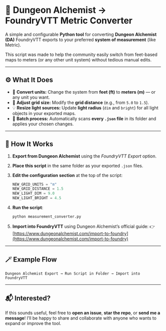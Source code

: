 # 🧭 Dungeon Alchemist → FoundryVTT Metric Converter

A simple and configurable **Python tool** for converting **Dungeon Alchemist (DA)** FoundryVTT exports to your preferred **system of measurement** (like Metric).

This script was made to help the community easily switch from feet-based maps to meters (or any other unit system) without tedious manual edits.

---

## ⚙️ What It Does

* 🔁 **Convert units:** Change the system from **feet (ft)** to **meters (m)** — or any unit you want.
* 📏 **Adjust grid size:** Modify the **grid distance** (e.g., from `5.0` to `1.5`).
* 💡 **Resize light sources:** Update **light radius** (`dim` and `bright`) for all light objects in your exported maps.
* 📂 **Batch process:** Automatically scans **every `.json` file** in its folder and applies your chosen changes.

---

## 🧠 How It Works

1. **Export from Dungeon Alchemist** using the *FoundryVTT Export* option.
2. **Place this script** in the same folder as your exported `.json` files.
3. **Edit the configuration section** at the top of the script:

   ```python
   NEW_GRID_UNITS = "m"
   NEW_GRID_DISTANCE = 1.5
   NEW_LIGHT_DIM = 9.0
   NEW_LIGHT_BRIGHT = 4.5
   ```
4. **Run the script**:

   ```bash
   python measurement_converter.py
   ```
5. **Import into FoundryVTT** using Dungeon Alchemist’s official guide:
   👉 [https://www.dungeonalchemist.com/import-to-foundry](https://www.dungeonalchemist.com/import-to-foundry)

---

## 🪄 Example Flow

```
Dungeon Alchemist Export → Run Script in Folder → Import into FoundryVTT
```

---

## 📬 Interested?

If this sounds useful, feel free to **open an issue**, **star the repo**, or **send me a message**!
I’ll be happy to share and collaborate with anyone who wants to expand or improve the tool.
